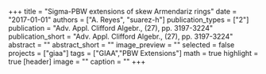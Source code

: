 +++
title = "Sigma-PBW extensions of skew Armendariz rings"
date = "2017-01-01"
authors = ["A. Reyes", "suarez-h"]
publication_types = ["2"]
publication = "Adv. Appl. Clifford Algebr., (27), pp. 3197-3224"
publication_short = "Adv. Appl. Clifford Algebr., (27), pp. 3197-3224"
abstract = ""
abstract_short = ""
image_preview = ""
selected = false
projects = ["giaa"]
tags = ["GIAA","PBW Extensions"]
math = true
highlight = true
[header]
image = ""
caption = ""
+++
